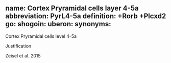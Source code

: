 name: Cortex Pryramidal cells layer 4-5a
abbreviation: PyrL4-5a
definition: +Rorb +Plcxd2
go:
shogoin: 
uberon:
synonyms:
---

Cortex Pryramidal cells level 4-5a

Justification

Zeisel et al. 2015